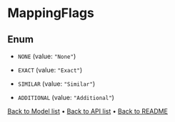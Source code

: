 

# MappingFlags

## Enum


* `NONE` (value: `"None"`)

* `EXACT` (value: `"Exact"`)

* `SIMILAR` (value: `"Similar"`)

* `ADDITIONAL` (value: `"Additional"`)



[Back to Model list](../README.md#documentation-for-models) &#8226; [Back to API list](../README.md#documentation-for-api-endpoints) &#8226; [Back to README](../README.md)



